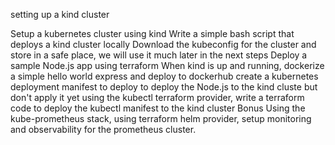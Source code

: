 setting up a kind cluster 

Setup a kubernetes cluster using kind
Write a simple bash script that deploys a kind cluster locally
Download the kubeconfig for the cluster and store in a safe place, we will use it much later in the next steps
Deploy a sample Node.js app using terraform
When kind is up and running, dockerize a simple hello world express and deploy to dockerhub
create a kubernetes deployment manifest to deploy to deploy the Node.js to the kind cluste but don't apply it yet
using the kubectl terraform provider, write a terraform code to deploy the kubectl manifest to the kind cluster
Bonus
Using the kube-prometheus stack, using terraform helm provider, setup monitoring and observability for the prometheus cluster.
